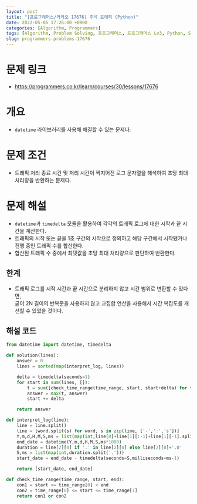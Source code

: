 ```yaml
---
layout: post
title: "[프로그래머스/카카오 17676] 추석 트래픽 (Python)"
date: 2022-05-06 17:26:00 +0900
categories: [Algorithm, Programmers]
tags: [Algorithm, Problem Solving, 프로그래머스, 프로그래머스 Lv3, Python, Sliding Window]
slug: programmers-problems-17676
---
```


# 문제 링크
- https://programmers.co.kr/learn/courses/30/lessons/17676

# 개요
- `datetime` 라이브러리를 사용해 해결할 수 있는 문제다.

# 문제 조건
- 트래픽 처리 종료 시간 및 처리 시간이 짝지어진 로그 문자열을 해석하여 초당 최대 처리량을 반환하는 문제다.

# 문제 해설
- `datetime`과 `timedelta` 모듈을 활용하여 각각의 트래픽 로그에 대한 시작과 끝 시간을 계산한다.
- 트래픽의 시작 또는 끝을 1초 구간의 시작으로 정의하고 해당 구간에서 시작됐거나 진행 중인 트래픽 수를 합산한다.
- 합산된 트래픽 수 중에서 최댓값을 초당 최대 처리량으로 판단하여 반환한다.

## 한계
- 트래픽 로그를 시작 시간과 끝 시간으로 분리하지 않고 시간 범위로 변환할 수 있다면,   
  굳이 2N 길이의 반복문을 사용하지 않고 교집합 연산을 사용해서 시간 복잡도를 개선할 수 있었을 것이다.

## 해설 코드

```python
from datetime import datetime, timedelta

def solution(lines):
    answer = 0
    lines = sorted(map(interpret_log, lines))

    delta = timedelta(seconds=1)
    for start in sum(lines, []):
        t = sum([check_time_range(time_range, start, start+delta) for time_range in lines])
        answer = max(t, answer)
        start += delta

    return answer

def interpret_log(line):
    line = line.split()
    line = [word.split(s) for word, s in zip(line, ['-',':','s'])]
    Y,m,d,H,M,S,ms = list(map(int,line[0]+line[1][:-1]+line[1][-1].split('.')))
    end_date = datetime(Y,m,d,H,M,S,ms*1000)
    duration = line[2][0] if '.' in line[2][0] else line[2][0]+'.0'
    S,ms = list(map(int,duration.split('.')))
    start_date = end_date - timedelta(seconds=S,milliseconds=ms-1)

    return [start_date, end_date]

def check_time_range(time_range, start, end):
    con1 = start <= time_range[0] < end
    con2 = time_range[0] <= start <= time_range[1]
    return con1 or con2
```